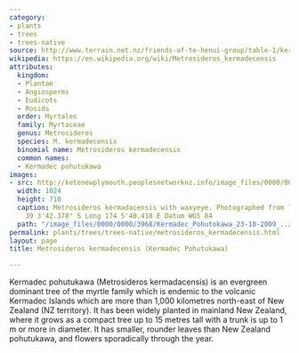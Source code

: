 ```yaml
---
category:
- plants
- trees
- trees-native
source: http://www.terrain.net.nz/friends-of-te-henui-group/table-1/kermadic-pohutukawa.html
wikipedia: https://en.wikipedia.org/wiki/Metrosideros_kermadecensis
attributes:
  kingdom:
  - Plantae
  - Angiosperms
  - Eudicots
  - Rosids
  order: Myrtales
  family: Myrtaceae
  genus: Metrosideros
  species: M. kermadecensis
  binomial name: Metrosideros kermadecensis
  common names:
  - Kermadec pohutukawa
images:
- src: http://ketenewplymouth.peoplesnetworknz.info/image_files/0000/0000/3968/Kermadec_Pohutokawa_23-10-2009_..JPG
  width: 1024
  height: 710
  caption: Metrosideros kermadacensis with waxyeye. Photographed from location Lat
    39 3'42.378" S Long 174 5'40.418 E Datum WGS 84
  path: "/image_files/0000/0000/3968/Kermadec_Pohutokawa_23-10-2009_..JPG"
permalink: plants/trees/trees-native/metrosideros_kermadecensis.html
layout: page
title: Metrosideros kermadecensis (Kermadec Pohutukawa)

---
```

Kermadec pohutukawa (Metrosideros kermadacensis) is an evergreen dominant tree of the myrtle family which is endemic to the volcanic Kermadec Islands which are more than 1,000 kilometres north-east of New Zealand (NZ territory). It has been widely planted in mainland New Zealand, where it grows as a compact tree up to 15 metres tall with a trunk is up to 1 m or more in diameter. It has smaller, rounder leaves than New Zealand pohutukawa, and flowers sporadically through the year.

